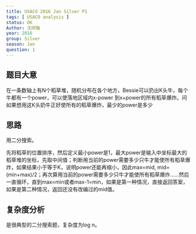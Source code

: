 ```yaml
---
title: USACO 2016 Jan Silver P1
tags: [ USACO analysis ]
status: OK
Author: 沈欣璇
year: 2016
group: Silver
season: Jan
question: 1
---
```


## 题目大意

在一条数轴上有N个稻草堆，随机分布在各个地方，Bessie可以扔出K头牛，每个牛都有一个power，可以使落地区域内x-power 到x+power的所有稻草爆炸。问如果想用这K头奶牛正好使所有的稻草爆炸，最少的power是多少

## 思路

用二分搜索。

先将稻草的位置排序，然后定义最小power是1，最大power是输入中坐标最大的稻草堆的坐标，先取中间值；判断用当前的power需要多少只牛才能使所有稻草爆炸，如果结果小于等于K，说明power还能再缩小，因此max=mid, mid=(min+max)/2；再次算用当前的power需要多少只牛才能使所有稻草爆炸……然后一直循环，直到max=min或者max-1=min，如果是第一种情况，直接返回答案，如果是第二种情况，返回还没有改编过的mid值。

## 复杂度分析

是很典型的二分搜索题，复杂度为log n。

